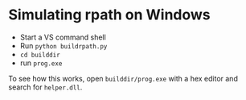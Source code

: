 # Simulating rpath on Windows

- Start a VS command shell
- Run `python buildrpath.py`
- `cd builddir`
- run `prog.exe`

To see how this works, open `builddir/prog.exe` with a hex editor and
search for `helper.dll`.
